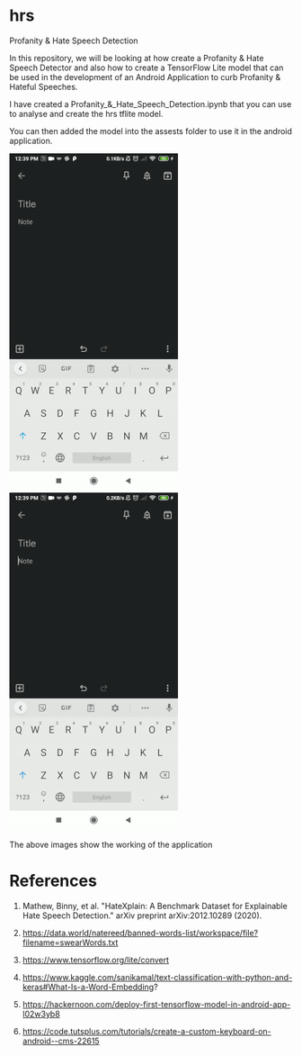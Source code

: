 # hrs
Profanity &amp; Hate Speech Detection


In this repository, we will be looking at how create a Profanity & Hate Speech Detector and also how to create a TensorFlow Lite model that can be used in the development of an Android Application to curb Profanity & Hateful Speeches.

I have created a Profanity_&_Hate_Speech_Detection.ipynb that you can use to analyse and create the hrs tflite model.

You can then added the model into the assests folder to use it in the android application.

![alt text](https://github.com/ygsriram/hrs/blob/main/project_images/ezgif.com-gif-maker.gif)
![alt text](https://github.com/ygsriram/hrs/blob/main/project_images/ezgif.com-gif-maker%20(1).gif)


The above images show the working of the application


# References


1.   Mathew, Binny, et al. "HateXplain: A Benchmark Dataset for Explainable Hate Speech Detection." arXiv preprint arXiv:2012.10289 (2020).

2.   https://data.world/natereed/banned-words-list/workspace/file?filename=swearWords.txt

3.   https://www.tensorflow.org/lite/convert

4.   https://www.kaggle.com/sanikamal/text-classification-with-python-and-keras#What-Is-a-Word-Embedding?

5.   https://hackernoon.com/deploy-first-tensorflow-model-in-android-app-l02w3yb8

6.   https://code.tutsplus.com/tutorials/create-a-custom-keyboard-on-android--cms-22615
